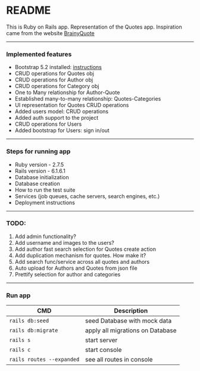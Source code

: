 # README

This is Ruby on Rails app. Representation of the Quotes app.
Inspiration came from the website [BrainyQuote](https://www.brainyquote.com)

***
### Implemented features
* Bootstrap 5.2 installed: [instructions](https://dev.to/songta17/rails-6-with-bootstrap-5-5c08)
* CRUD operations for Quotes obj
* CRUD operations for Author obj
* CRUD operations for Category obj
* One to Many relationship for Author-Quote
* Established many-to-many relationship: Quotes-Categories
* UI representation for Quotes CRUD operations
* Added users model: CRUD operations
* Added auth support to the project
* CRUD operations for Users
* Added bootstrap for Users: sign in/out

***
### Steps for running app

* Ruby version - 2.7.5
* Rails version - 6.1.6.1
* Database initialization
* Database creation
* How to run the test suite
* Services (job queues, cache servers, search engines, etc.)
* Deployment instructions

***
### TODO:
1. Add admin functionality?
2. Add username and images to the users?
3. Add author fast search selection for Quotes create action
4. Add duplication mechanism for quotes. How make it?
5. Add search func/service across all quotes and authors
6. Auto upload for Authors and Quotes from json file
7. Prettify selection for author and categories

***
### Run app
| CMD                       | Description                      |
|---------------------------|----------------------------------|
| `rails db:seed`           | seed Database with mock data     |
| `rails db:migrate`        | apply all migrations on Database |
| `rails s`                 | start server                     |
| `rails c`                 | start console                    |
| `rails routes --expanded` | see all routes in console        |
